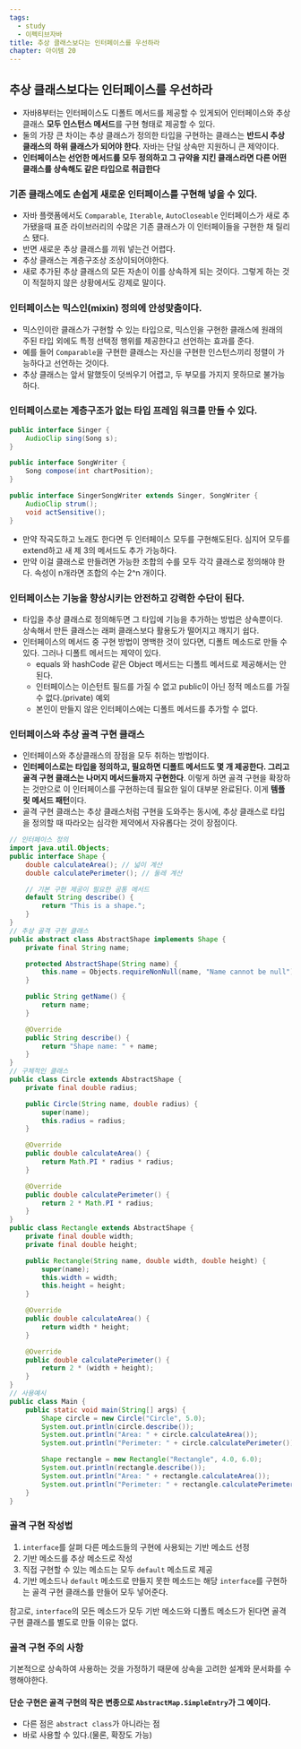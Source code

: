 ```yaml
---
tags:
  - study
  - 이펙티브자바
title: 추상 클래스보다는 인터페이스를 우선하라
chapter: 아이템 20
---
```

## 추상 클래스보다는 인터페이스를 우선하라
- 자바8부터는 인터페이스도 디폴트 메서드를 제공할 수 있게되어 인터페이스와 추상 클래스 **모두 인스턴스 메서드**를 구현 형태로 제공할 수 있다.
- 둘의 가장 큰 차이는 추상 클래스가 정의한 타입을 구현하는 클래스는 **반드시 추상 클래스의 하위 클래스가 되어야 한다**. 자바는 단일 상속만 지원하니 큰 제약이다.
- **인터페이스는 선언한 메서드를 모두 정의하고 그 규약을 지킨 클래스라면 다른 어떤 클래스를 상속해도 같은 타입으로 취급한다**

### 기존 클래스에도 손쉽게 새로운 인터페이스를 구현해 넣을 수 있다.
- 자바 플랫폼에서도 `Comparable`, `Iterable`, `AutoCloseable` 인터페이스가 새로 추가됐을때 표준 라이브러리의 수많은 기존 클래스가 이 인터페이들을 구현한 채 릴리스 됐다.
- 반면 새로운 추상 클래스를 끼워 넣는건 어렵다. 
- 추상 클래스는 계층구조상 조상이되어야한다.
- 새로 추가된 추상 클래스의 모든 자손이 이를 상속하게 되는 것이다. 그렇게 하는 것이 적절하지 않은 상황에서도 강제로 말이다.
### 인터페이스는 믹스인(mixin) 정의에 안성맞춤이다.
- 믹스인이란 클래스가 구현할 수 있는 타입으로, 믹스인을 구현한 클래스에 원래의 주된 타입 외에도 특정 선택정 행위를 제공한다고 선언하는 효과를 준다.
- 예를 들어 `Comparable`을 구현한 클래스는 자신을 구현한 인스턴스끼리 정렬이 가능하다고 선언하는 것이다.
- 추상 클래스는 앞서 말했듯이 덧씌우기 어렵고, 두 부모를 가지지 못하므로 불가능하다.
### 인터페이스로는 계층구조가 없는 타입 프레임 워크를 만들 수 있다.
```java
public interface Singer {
    AudioClip sing(Song s);
}

public interface SongWriter {
    Song compose(int chartPosition);
}

public interface SingerSongWriter extends Singer, SongWriter {
    AudioClip strum();
    void actSensitive();
}
```
- 만약 작곡도하고 노래도 한다면 두 인터페이스 모두를 구현해도된다. 심지어 모두를 extend하고 새 제 3의 메서드도 추가 가능하다.
- 만약 이걸 클래스로 만들려면 가능한 조합의 수를 모두 각각 클래스로 정의해야 한다. 속성이 n개라면 조합의 수는 2^n 개이다. 
### 인터페이스는 기능을 향상시키는 안전하고 강력한 수단이 된다.
- 타입을 추상 클래스로 정의해두면 그 타입에 기능을 추가하는 방법은 상속뿐이다. 상속해서 만든 클래스는 래퍼 클래스보다 활용도가 떨어지고 깨지기 쉽다.
- 인터페이스의 메서드 중 구현 방법이 명백한 것이 있다면, 디폴트 메소드로 만들 수 있다.  그러나 디폴트 메서드는 제약이 있다.
	- equals 와 hashCode 같은 Object 메서드는 디폴트 메서드로 제공해서는 안된다.
	- 인터페이스는 이슨턴트 필드를 가질 수 없고 public이 아닌 정적 메소드를 가질 수 없다.(private) 예외
	- 본인이 만들지 않은 인터페이스에는 디폴트 메서드를 추가할 수 없다.
### 인터페이스와 추상 골격 구현 클래스
- 인터페이스와 추상클래스의 장점을 모두 취하는 방법이다.
- **인터페이스로는 타입을 정의하고, 필요하면 디폴트 메서드도 몇 개 제공한다. 그리고 골격 구현 클래스는 나머지 메서드들까지 구현한다**. 이렇게 하면 골격 구현을 확장하는 것만으로 이 인터페이스를 구현하는데 필요한 일이 대부분 완료된다. 이게 **템플릿 메서드 패턴**이다.
- 골격 구현 클래스는 추상 클래스처럼 구현을 도와주는 동시에, 추상 클래스로 타입을 정의할 때 따라오는 심각한 제약에서 자유롭다는 것이 장점이다.
```java
// 인터페이스 정의
import java.util.Objects;
public interface Shape {
    double calculateArea(); // 넓이 계산
    double calculatePerimeter(); // 둘레 계산

    // 기본 구현 제공이 필요한 공통 메서드
    default String describe() {
        return "This is a shape.";
    }
}
// 추상 골격 구현 클래스
public abstract class AbstractShape implements Shape {
    private final String name;

    protected AbstractShape(String name) {
        this.name = Objects.requireNonNull(name, "Name cannot be null");
    }

    public String getName() {
        return name;
    }

    @Override
    public String describe() {
        return "Shape name: " + name;
    }
}
// 구체적인 클래스
public class Circle extends AbstractShape {
    private final double radius;

    public Circle(String name, double radius) {
        super(name);
        this.radius = radius;
    }

    @Override
    public double calculateArea() {
        return Math.PI * radius * radius;
    }

    @Override
    public double calculatePerimeter() {
        return 2 * Math.PI * radius;
    }
}
public class Rectangle extends AbstractShape {
    private final double width;
    private final double height;

    public Rectangle(String name, double width, double height) {
        super(name);
        this.width = width;
        this.height = height;
    }

    @Override
    public double calculateArea() {
        return width * height;
    }

    @Override
    public double calculatePerimeter() {
        return 2 * (width + height);
    }
}
// 사용예시
public class Main {
    public static void main(String[] args) {
        Shape circle = new Circle("Circle", 5.0);
        System.out.println(circle.describe());
        System.out.println("Area: " + circle.calculateArea());
        System.out.println("Perimeter: " + circle.calculatePerimeter());

        Shape rectangle = new Rectangle("Rectangle", 4.0, 6.0);
        System.out.println(rectangle.describe());
        System.out.println("Area: " + rectangle.calculateArea());
        System.out.println("Perimeter: " + rectangle.calculatePerimeter());
    }
}
```

### 골격 구현 작성법
1. `interface`를 살펴 다른 메소드들의 구현에 사용되는 기반 메소드 선정
2. 기반 메소드를 추상 메소드로 작성
3. 직접 구현할 수 있는 메소드는 모두 `default` 메소드로 제공
4. 기반 메소드나 `default` 메소드로 만들지 못한 메소드는 해당 `interface`를 구현하는 골격 구현 클래스를 만들어 모두 넣어준다.

참고로, `interface`의 모든 메소드가 모두 기반 메소드와 디폴트 메소드가 된다면 골격 구현 클래스를 별도로 만들 이유는 없다.
### 골격 구현 주의 사항
기본적으로 상속하여 사용하는 것을 가정하기 때문에 상속을 고려한 설계와 문서화를 수행해야한다.

#### 단순 구현은 골격 구현의 작은 변종으로 `AbstractMap.SimpleEntry`가 그 예이다.
- 다른 점은 `abstract class`가 아니라는 점
- 바로 사용할 수 있다.(물론, 확장도 가능)